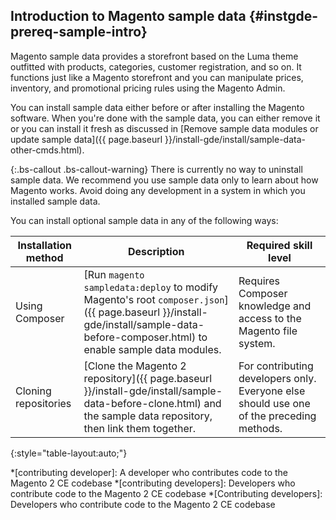 ## Introduction to Magento sample data {#instgde-prereq-sample-intro}

Magento sample data provides a storefront based on the Luma theme outfitted with products, categories, customer registration, and so on. It functions just like a Magento storefront and you can manipulate prices, inventory, and promotional pricing rules using the Magento Admin.

You can install sample data either before or after installing the Magento software. When you're done with the sample data, you can either remove it or you can install it fresh as discussed in [Remove sample data modules or update sample data]({{ page.baseurl }}/install-gde/install/sample-data-other-cmds.html).

{:.bs-callout .bs-callout-warning}
There is currently no way to uninstall sample data. We recommend you use sample data only to learn about how Magento works. Avoid doing any development in a system in which you installed sample data.

You can install optional sample data in any of the following ways:

|Installation method|Description|Required skill level|
|--- |--- |--- |
|Using Composer|[Run `magento sampledata:deploy` to modify Magento's root `composer.json`]({{ page.baseurl }}/install-gde/install/sample-data-before-composer.html) to enable sample data modules.|Requires Composer knowledge and access to the Magento file system.|
|Cloning repositories|[Clone the Magento 2 repository]({{ page.baseurl }}/install-gde/install/sample-data-before-clone.html) and the sample data repository, then link them together.|For contributing developers only. Everyone else should use one of the preceding methods.|
{:style="table-layout:auto;"}

<!-- ABBREVIATIONS -->

*[contributing developer]: A developer who contributes code to the Magento 2 CE codebase
*[contributing developers]: Developers who contribute code to the Magento 2 CE codebase
*[Contributing developers]: Developers who contribute code to the Magento 2 CE codebase
